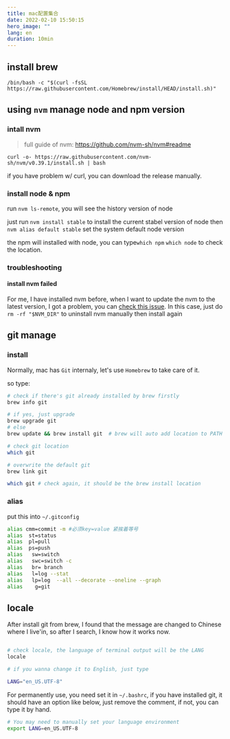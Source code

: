 ```yaml
---
title: mac配置集合
date: 2022-02-10 15:50:15
hero_image: ""
lang: en
duration: 10min
---
```


## install brew

`/bin/bash -c "$(curl -fsSL https://raw.githubusercontent.com/Homebrew/install/HEAD/install.sh)"`


## using `nvm` manage node and npm version

### intall nvm

> full guide of nvm: https://github.com/nvm-sh/nvm#readme

`curl -o- https://raw.githubusercontent.com/nvm-sh/nvm/v0.39.1/install.sh | bash`

if you have problem w/ curl, you can download the release manually.

### install node & npm

run `nvm ls-remote`, you will see the history version of node

just run `nvm install stable` to install the current stabel version of node
then `nvm alias default stable` set the system default node version

the npm will installed with node, you can type`which npm` `which node` to check the location.


### troubleshooting

#### install nvm failed
For me, I have installed nvm before, when I want to update the nvm to the latest version, I got a problem, you can [check this issue](https://github.com/nvm-sh/nvm/issues/2741).
In this case, just do `rm -rf "$NVM_DIR"` to uninstall nvm manually then install  again


## git manage

### install

Normally, mac has `Git` internaly, let's use `Homebrew` to take care of it.

so type:

```bash
# check if there's git already installed by brew firstly
brew info git

# if yes, just upgrade
brew upgrade git
# else
brew update && brew install git  # brew will auto add location to PATH

# check git location
which git

# overwrite the default git 
brew link git

which git # check again, it should be the brew install location

```

### alias

put this into `~/.gitconfig`

```bash
alias cmm=commit -m #必须key=value 紧挨着等号
alias  st=status
alias  pl=pull
alias  ps=push
alias   sw=switch
alias   swc=switch -c
alias   br= branch
alias   l=log --stat
alias	lp=log  --all --decorate --oneline --graph
alias    g=git
```

## locale

After install git from brew, I found that the message are changed to Chinese where I live'in, so after I search, I know how it works now.

```bash

# check locale, the language of terminal output will be the LANG
locale

# if you wanna change it to English, just type

LANG="en_US.UTF-8"

```

For permanently use, you need set it in `~/.bashrc`, if you have installed git, it should have an option like below, just remove the comment, if not, you can type it by hand.
```bash
# You may need to manually set your language environment
export LANG=en_US.UTF-8
```
